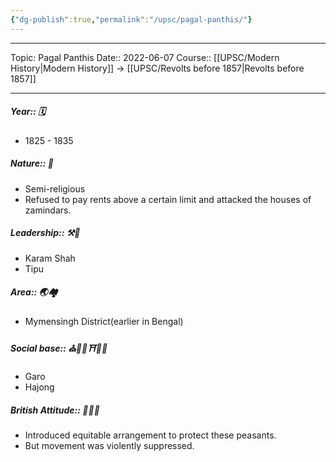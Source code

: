 ```yaml
---
{"dg-publish":true,"permalink":"/upsc/pagal-panthis/"}
---
```


----
Topic: Pagal Panthis
Date:: 2022-06-07
Course:: [[UPSC/Modern History\|Modern History]] -> [[UPSC/Revolts before 1857\|Revolts before 1857]] 

----
##### Year:: 🗓️
- 1825 - 1835
##### Nature:: 🍃
- Semi-religious
- Refused to pay rents above a certain limit and attacked the houses of zamindars.
##### Leadership:: ⚒️👑
- Karam Shah
- Tipu
##### Area:: 🌏🏘️
- Mymensingh District(earlier in Bengal)
##### Social base:: ⛪🕌🕍⛩️🕋📿
- Garo
- Hajong
##### British Attitude:: 🥸🇮🇳
- Introduced equitable arrangement to protect these peasants.
- But movement was violently suppressed. 





